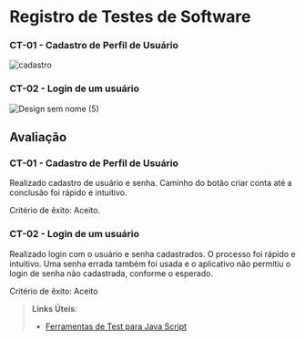 # Registro de Testes de Software

### CT-01 - Cadastro de Perfil de Usuário


![cadastro](https://github.com/ICEI-PUC-Minas-PMV-ADS/pmv-ads-2023-2-e3-proj-mov-t2-choppanheiro/assets/114542015/16d44f15-c75f-4366-94a2-8e483145c7de)

### CT-02 - Login de um usuário

![Design sem nome (5)](https://github.com/ICEI-PUC-Minas-PMV-ADS/pmv-ads-2023-2-e3-proj-mov-t2-choppanheiro/assets/114542015/c563930c-eaba-4887-923a-c416b6163d68)







## Avaliação

### CT-01 - Cadastro de Perfil de Usuário

Realizado cadastro de usuário e senha. Caminho do botão criar conta até a conclusão foi rápido e intuitivo.

Critério de êxito: Aceito.

### CT-02 - Login de um usuário

Realizado login com o usuário e senha cadastrados. O processo foi rápido e intuitivo. Uma senha errada também foi usada e o aplicativo não permitiu o login de senha não cadastrada, conforme o esperado.

Critério de êxito: Aceito

> **Links Úteis**:
> - [Ferramentas de Test para Java Script](https://geekflare.com/javascript-unit-testing/)
